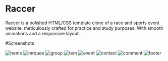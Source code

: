 # Raccer
Raccer is a polished HTML/CSS template clone of a race and sports event website, meticulously crafted for practice and study purposes. With smooth animations and a responsive layout.

#Screenshots

![home](https://github.com/PraveenChavan-11/Raccer/assets/142572979/cc928ced-362e-43cf-90c5-d62985b7ed70)
![mrquee](https://github.com/PraveenChavan-11/Raccer/assets/142572979/340b32dd-a5e9-4247-9775-6bf69d5d4ce4)
![group](https://github.com/PraveenChavan-11/Raccer/assets/142572979/c6a52cea-e7b4-4505-b6b6-9ef9ed015f50)
![tem](https://github.com/PraveenChavan-11/Raccer/assets/142572979/edfe6b11-c54a-4929-86fb-9ecb726ce337)
![event](https://github.com/PraveenChavan-11/Raccer/assets/142572979/68cc6525-84d8-4f86-98f0-2726e816dd6d)
![contact](https://github.com/PraveenChavan-11/Raccer/assets/142572979/ebf81737-3f2c-4802-87a8-d0a9dba16f96)
![comment](https://github.com/PraveenChavan-11/Raccer/assets/142572979/62f0d934-da2e-4aa9-b96d-a2bf60584a9d)
![footer](https://github.com/PraveenChavan-11/Raccer/assets/142572979/4865d27e-dc8b-4a79-ba2e-83d8ebdbacfa)

